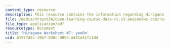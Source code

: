 ```yaml
---
content_type: resource
description: This resource contains the information regarding Hiragana.
file: /media/https%3A/open-learning-course-data-rc.s3.amazonaws.com/res-21g-01-kana-spring-2010/b1977d2c19b7038c9093a441a51fc1d4_MITRES_21G_01S10_h7.pdf
file_type: application/pdf
resourcetype: Document
title: 'Hiragana Worksheet #7: yooOn'
uid: b1977d2c-19b7-038c-9093-a441a51fc1d4
---
```


